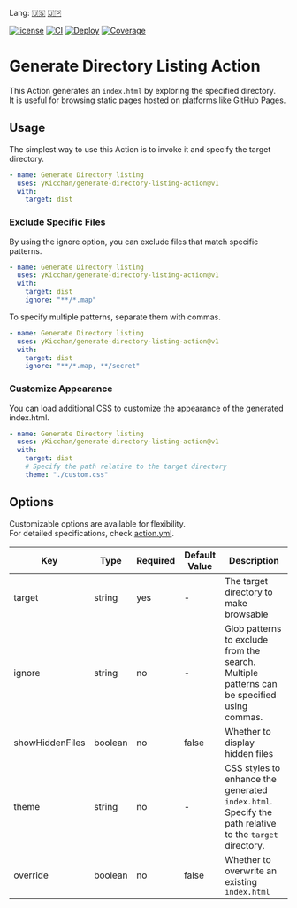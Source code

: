 Lang: [🇺🇸](./README.md) [🇯🇵](./README.ja.md)

[![license](https://img.shields.io/github/license/yKicchan/generate-directory-listing-action)](https://github.com/yKicchan/generate-directory-listing-action/blob/master/LICENSE)
[![CI](https://github.com/yKicchan/generate-directory-listing-action/actions/workflows/ci.yml/badge.svg)](https://github.com/yKicchan/generate-directory-listing-action/actions/workflows/ci.yml)
[![Deploy](https://github.com/yKicchan/generate-directory-listing-action/actions/workflows/deploy.yml/badge.svg)](https://github.com/yKicchan/generate-directory-listing-action/actions/workflows/deploy.yml)
[![Coverage](https://ykicchan.github.io/generate-directory-listing-action/coverage/badge.svg)](https://ykicchan.github.io/generate-directory-listing-action/coverage)

# Generate Directory Listing Action

This Action generates an `index.html` by exploring the specified directory.  
It is useful for browsing static pages hosted on platforms like GitHub Pages.

## Usage

The simplest way to use this Action is to invoke it and specify the target directory.

```yml
- name: Generate Directory listing
  uses: yKicchan/generate-directory-listing-action@v1
  with:
    target: dist
```

### Exclude Specific Files

By using the ignore option, you can exclude files that match specific patterns.

```yml
- name: Generate Directory listing
  uses: yKicchan/generate-directory-listing-action@v1
  with:
    target: dist
    ignore: "**/*.map"
```

To specify multiple patterns, separate them with commas.

```yml
- name: Generate Directory listing
  uses: yKicchan/generate-directory-listing-action@v1
  with:
    target: dist
    ignore: "**/*.map, **/secret"
```

### Customize Appearance

You can load additional CSS to customize the appearance of the generated index.html.

```yml
- name: Generate Directory listing
  uses: yKicchan/generate-directory-listing-action@v1
  with:
    target: dist
    # Specify the path relative to the target directory
    theme: "./custom.css"
```

## Options

Customizable options are available for flexibility.  
For detailed specifications, check [action.yml](./action.yml).

| Key | Type | Required | Default Value | Description |
| --- | --- | --- | --- | --- |
| target | string | yes | - | The target directory to make browsable |
| ignore | string | no | - | Glob patterns to exclude from the search. Multiple patterns can be specified using commas. |
| showHiddenFiles | boolean | no | false | Whether to display hidden files |
| theme | string | no | - | CSS styles to enhance the generated `index.html`. Specify the path relative to the `target` directory. |
| override | boolean | no | false | Whether to overwrite an existing `index.html` |
